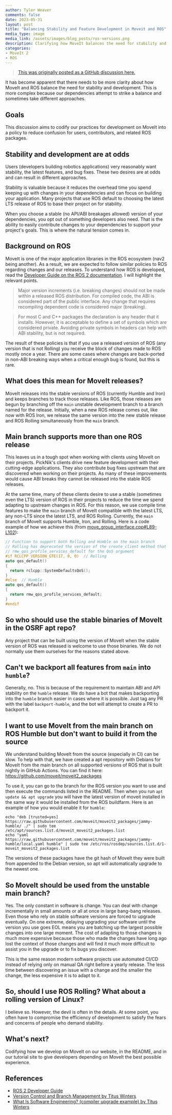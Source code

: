 ```yaml
---
author: Tyler Weaver
comments: false
date: 2023-05-31
layout: post
title: "Balancing Stability and Feature Development in Moveit and ROS"
media_type: image
media_link: /assets/images/blog_posts/ros-versions.png
description: Clarifying how MoveIt balances the need for stability and development in the ROS ecosystem.
categories:
- MoveIt 2
- ROS
---
```


> [This was originally posted as a GitHub discussion here.](https://github.com/orgs/ros-planning/discussions/2190)

It has become apparent that there needs to be more clarity about how MoveIt and ROS balance the need for stability and development. This is more complex because our dependencies attempt to strike a balance and sometimes take different approaches.

## Goals
This discussion aims to codify our practices for development on MoveIt into a policy to reduce confusion for users, contributors, and related ROS packages.

## Stability and development are at odds
Users (developers building robotics applications) very reasonably want stability, the latest features, and bug fixes. These two desires are at odds and can result in different approaches.

Stability is valuable because it reduces the overhead time you spend keeping up with changes in your dependencies and can focus on building your application. Many projects that use ROS default to choosing the latest LTS release of ROS to base their project on for stability.

When you choose a stable (no API/ABI breakages allowed) version of your dependencies, you opt out of something developers also need. That is the ability to easily contribute changes to your dependencies to support your project's goals. This is where the natural tension comes in.

## Background on ROS
MoveIt is one of the major application libraries in the ROS ecosystem (nav2 being another). As a result, we are expected to follow similar policies to ROS regarding changes and our releases. To understand how ROS is developed, read the [Developer Guide on the ROS 2 documentation](https://docs.ros.org/en/rolling/The-ROS2-Project/Contributing/Developer-Guide.html). I will highlight the relevant points.

> Major version increments (i.e. breaking changes) should not be made within a released ROS distribution.
> For compiled code, the ABI is considered part of the public interface. Any change that requires recompiling dependent code is considered major (breaking).

> For most C and C++ packages the declaration is any header that it installs. However, it is acceptable to define a set of symbols which are considered private. Avoiding private symbols in headers can help with ABI stability, but is not required.

The result of these policies is that if you use a released version of ROS (any version that is not Rolling) you receive the block of changes made to ROS mostly once a year. There are some cases where changes are back-ported in non-ABI breaking ways when a critical enough bug is found, but this is rare.

## What does this mean for MoveIt releases?

MoveIt releases into the stable versions of ROS (currently Humble and Iron) and keeps branches to track those releases. Like ROS, those releases are begun by branching off the `main` unstable development branch to a branch named for the release. Initially, when a new ROS release comes out, like now with ROS Iron, we release the same version into the new stable release and ROS Rolling simultaneously from the `main` branch.

## Main branch supports more than one ROS release
This leaves us in a tough spot when working with clients using MoveIt on their projects. PickNik's clients drive new feature development with their cutting-edge applications. They also contribute bug fixes upstream that are discovered when working on their projects. As many of these improvements would cause ABI breaks they cannot be released into the stable ROS releases.

At the same time, many of these clients desire to use a stable (sometimes even the LTS) version of ROS in their projects to reduce the time we spend adapting to upstream changes in ROS. For this reason, we use compile time features to make the `main` branch of MoveIt compatible with the latest LTS, any non-LTS since the latest LTS, and ROS Rolling. Currently, the `main` branch of MoveIt supports Humble, Iron, and Rolling. Here is a code example of how we achieve this (from [move_group_interface.cpp#L89-L102](https://github.com/ros-planning/moveit2/blob/243b0b2ccac156a75bcd158eefa86c8acf409110/moveit_ros/planning_interface/move_group_interface/src/move_group_interface.cpp#L89-L102)):


```cpp
// Function to support both Rolling and Humble on the main branch
// Rolling has deprecated the version of the create_client method that takes
// rmw_qos_profile_services_default for the QoS argument
#if RCLCPP_VERSION_GTE(17, 0, 0)  // Rolling
auto qos_default()
{
  return rclcpp::SystemDefaultsQoS();
}
#else  // Humble
auto qos_default()
{
  return rmw_qos_profile_services_default;
}
#endif
```

## So who should use the stable binaries of MoveIt in the OSRF apt repo?
Any project that can be built using the version of MoveIt when the stable version of ROS was released is welcome to use those binaries. We do not normally use them ourselves for the reasons stated above.

## Can't we backport all features from `main` into `humble`?
Generally, no. This is because of the requirement to maintain ABI and API stability on the `humble` release. We do have a bot that makes backporting into the `humble` branch easier in cases where it is possible. Just tag any PR with the label `backport-humble`, and the bot will attempt to create a PR to backport it.

## I want to use MoveIt from the main branch on ROS Humble but don't want to build it from the source
We understand building MoveIt from the source (especially in CI) can be slow. To help with that, we have created a apt repository with Debians for MoveIt from the main branch on all supported versions of ROS that is built nightly in GitHub Actions. You can find it here: https://github.com/moveit/moveit2_packages

To use it, you can go to the branch for the ROS version you want to use and then execute the commands listed in the README. Then when you run `apt update && apt upgrade` you will have the latest version of moveit installed in the same way it would be installed from the ROS buildfarm. Here is an example of how you would enable it for `humble`:

```shell
echo "deb [trusted=yes] https://raw.githubusercontent.com/moveit/moveit2_packages/jammy-humble/ ./" | sudo tee /etc/apt/sources.list.d/moveit_moveit2_packages.list
echo "yaml https://raw.githubusercontent.com/moveit/moveit2_packages/jammy-humble/local.yaml humble" | sudo tee /etc/ros/rosdep/sources.list.d/1-moveit_moveit2_packages.list
```

The versions of these packages have the git hash of MoveIt they were built from appended to the Debian version, so apt will automatically upgrade to the newest one.

## So MoveIt should be used from the unstable main branch?
Yes. The only constant in software is change. You can deal with change incrementally in small amounts or all at once in large bang-bang releases. Even those who rely on stable software versions are forced to upgrade eventually. On one extreme, delaying upgrading your software until the version you use goes EOL means you are batching up the largest possible changes into one large moment. The cost of adapting to those changes is much more expensive because those who made the changes have long ago lost the context of those changes and will find it much more difficult to assist you in the upgrade or to fix bugs you discover.

This is the same reason modern software projects use automated CI/CD instead of relying only on manual QA right before a yearly release. The less time between discovering an issue with a change and the smaller the change, the less expensive it is to adapt to it.

## So, should I use ROS Rolling? What about a rolling version of Linux?
I believe so. However, the devil is often in the details. At some point, you often have to compromise the efficiency of development to satisfy the fears and concerns of people who demand stability.

## What's next?
Codifying how we develop on MoveIt on our website, in the README, and in our tutorial site to give developers depending on MoveIt the best possible experience.

## References
- [ROS 2 Developer Guide](https://docs.ros.org/en/rolling/The-ROS2-Project/Contributing/Developer-Guide.html)
- [Version Control and Branch Management by Titus Winters](https://abseil.io/resources/swe-book/html/ch16.html)
- [What Is Software Engineering? (compiler upgrade example) by Titus Winters](https://abseil.io/resources/swe-book/html/ch01.html#example_compiler_upgrade)
